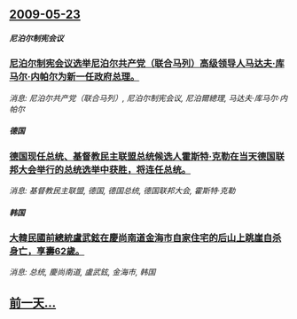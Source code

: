## [2009-05-23](/news/2009/05/23/index.md)

##### 尼泊尔制宪会议
### [尼泊尔制宪会议选举尼泊尔共产党（联合马列）高级领导人马达夫·库马尔·内帕尔为新一任政府总理。](/news/2009/05/23/尼泊尔制宪会议选举尼泊尔共产党-联合马列-高级领导人马达夫-库马尔-内帕尔为新一任政府总理.md)
_消息: 尼泊尔共产党（联合马列）, 尼泊尔制宪会议, 尼泊爾總理, 马达夫·库马尔·内帕尔_

##### 德国
### [德国现任总统、基督教民主联盟总统候选人霍斯特·克勒在当天德国联邦大会举行的总统选举中获胜，将连任总统。](/news/2009/05/23/德国现任总统-基督教民主联盟总统候选人霍斯特-克勒在当天德国联邦大会举行的总统选举中获胜-将连任总统.md)
_消息: 基督教民主联盟, 德国, 德国总统, 德国联邦大会, 霍斯特·克勒_

##### 韩国
### [大韓民國前總統盧武鉉在慶尚南道金海市自家住宅的后山上跳崖自杀身亡，享壽62歲。](/news/2009/05/23/大韓民國前總統盧武鉉在慶尚南道金海市自家住宅的后山上跳崖自杀身亡-享壽62歲.md)
_消息: 总统, 慶尚南道, 盧武鉉, 金海市, 韩国_

## [前一天...](/news/2009/05/22/index.md)

